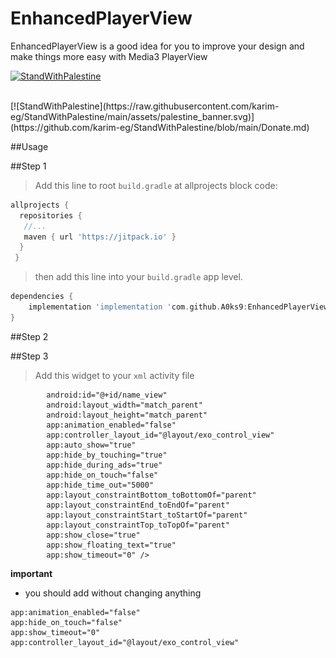 # EnhancedPlayerView
EnhancedPlayerView is a good idea for you to improve your design and make things more easy with Media3 PlayerView

[![StandWithPalestine](https://raw.githubusercontent.com/karim-eg/StandWithPalestine/main/assets/palestine_badge.svg)](https://github.com/karim-eg/StandWithPalestine)

<br>
[![StandWithPalestine](https://raw.githubusercontent.com/karim-eg/StandWithPalestine/main/assets/palestine_banner.svg)](https://github.com/karim-eg/StandWithPalestine/blob/main/Donate.md)
<br>

##Usage

##Step 1
> Add this line to root `build.gradle` at allprojects block code:
```gradle
allprojects {
  repositories {
   //...
   maven { url 'https://jitpack.io' }
  }
 }
 ```

> then add this line into your `build.gradle` app level.
```gradle
dependencies {
    implementation 'implementation 'com.github.A0ks9:EnhancedPlayerView:1.0.0-Beta'
}
```

##Step 2

##Step 3
> Add this widget to your `xml` activity file
```  <com.better.player.EnhancedPlayerView
        android:id="@+id/name_view"
        android:layout_width="match_parent"
        android:layout_height="match_parent"
        app:animation_enabled="false"
        app:controller_layout_id="@layout/exo_control_view"
        app:auto_show="true"
        app:hide_by_touching="true"
        app:hide_during_ads="true"
        app:hide_on_touch="false"
        app:hide_time_out="5000"
        app:layout_constraintBottom_toBottomOf="parent"
        app:layout_constraintEnd_toEndOf="parent"
        app:layout_constraintStart_toStartOf="parent"
        app:layout_constraintTop_toTopOf="parent"
        app:show_close="true"
        app:show_floating_text="true"
        app:show_timeout="0" />
```
**important**
- you should add without changing anything
```
app:animation_enabled="false"
app:hide_on_touch="false"
app:show_timeout="0"
app:controller_layout_id="@layout/exo_control_view"
```

